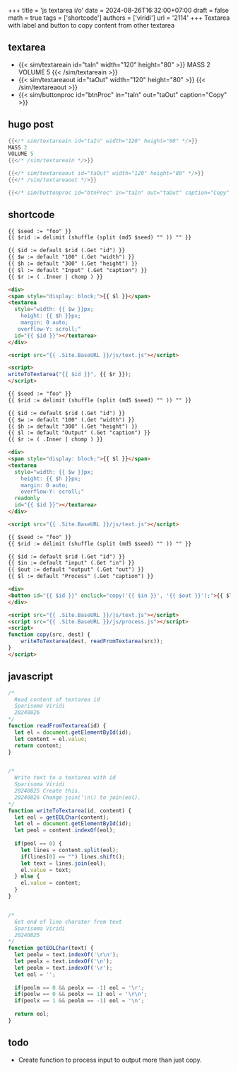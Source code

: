 +++
title = 'js textarea i/o'
date = 2024-08-26T16:32:00+07:00
draft = false
math = true
tags = ['shortcode']
authors = ['viridi']
url = '2114'
+++
Textarea with label and button to copy content from other textarea<!--more-->


## textarea
+ {{< sim/textareain id="taIn" width="120" height="80" >}}
MASS 2
VOLUME 5
{{< /sim/textareain >}}
+ {{< sim/textareaout id="taOut" width="120" height="80" >}}
{{< /sim/textareaout >}}
+ {{< sim/buttonproc id="btnProc" in="taIn" out="taOut" caption="Copy" >}}


## hugo post
```go
{{</* sim/textareain id="taIn" width="120" height="80" */>}}
MASS 2
VOLUME 5
{{</* /sim/textareain */>}}
```

```go
{{</* sim/textareaout id="taOut" width="120" height="80" */>}}
{{</* /sim/textareaout */>}}
```

```go
{{</* sim/buttonproc id="btnProc" in="taIn" out="taOut" caption="Copy" */>}}
```

## shortcode
```html
{{ $seed := "foo" }}
{{ $rid := delimit (shuffle (split (md5 $seed) "" )) "" }}

{{ $id := default $rid (.Get "id") }}
{{ $w := default "100" (.Get "width") }}
{{ $h := default "300" (.Get "height") }}
{{ $l := default "Input" (.Get "caption") }}
{{ $r := ( .Inner | chomp ) }}

<div>
<span style="display: block;">{{ $l }}</span>
<textarea
  style="width: {{ $w }}px;
    height: {{ $h }}px;
    margin: 0 auto;
   overflow-Y: scroll;"
  id="{{ $id }}"></textarea>
</div>

<script src="{{ .Site.BaseURL }}/js/text.js"></script>

<script>
writeToTextarea("{{ $id }}", {{ $r }});
</script>
```

```html
{{ $seed := "foo" }}
{{ $rid := delimit (shuffle (split (md5 $seed) "" )) "" }}

{{ $id := default $rid (.Get "id") }}
{{ $w := default "100" (.Get "width") }}
{{ $h := default "300" (.Get "height") }}
{{ $l := default "Output" (.Get "caption") }}
{{ $r := ( .Inner | chomp ) }}

<div>
<span style="display: block;">{{ $l }}</span>
<textarea
  style="width: {{ $w }}px;
    height: {{ $h }}px;
    margin: 0 auto;
    overflow-Y: scroll;"
  readonly
  id="{{ $id }}"></textarea>
</div>

<script src="{{ .Site.BaseURL }}/js/text.js"></script>
```

```html
{{ $seed := "foo" }}
{{ $rid := delimit (shuffle (split (md5 $seed) "" )) "" }}

{{ $id := default $rid (.Get "id") }}
{{ $in := default "input" (.Get "in") }}
{{ $out := default "output" (.Get "out") }}
{{ $l := default "Process" (.Get "caption") }}

<div>
<button id="{{ $id }}" onclick="copy('{{ $in }}', '{{ $out }}');">{{ $l }}</button>
</div>

<script src="{{ .Site.BaseURL }}/js/text.js"></script>
<script src="{{ .Site.BaseURL }}/js/process.js"></script>
<script>
function copy(src, dest) {
    writeToTextarea(dest, readFromTextarea(src));
}
</script>
```



## javascript
```js
/*
  Read content of textarea id
  Sparisoma Viridi
  20240826
*/
function readFromTextarea(id) {
  let el = document.getElementById(id);
  let content = el.value;
  return content;
}


/*
  Write text to a textarea with id
  Sparisoma Viridi
  20240825 Create this.
  20240826 Change join('\n\) to join(eol).
*/
function writeToTextarea(id, content) {
  let eol = getEOLChar(content);
  let el = document.getElementById(id);
  let peol = content.indexOf(eol);
  
  if(peol == 0) {
    let lines = content.split(eol);
    if(lines[0] == "") lines.shift();
    let text = lines.join(eol);
    el.value = text;
  } else {
    el.value = content;
  }
}


/*
  Get end of line charater from text
  Sparisoma Viridi
  20240825
*/
function getEOLChar(text) {
  let peolw = text.indexOf('\r\n');
  let peolx = text.indexOf('\n');
  let peolm = text.indexOf('\r');
  let eol = '';
  
  if(peolm == 0 && peolx == -1) eol = '\r';
  if(peolw == 0 && peolx == 1) eol = '\r\n';
  if(peolx == 1 && peolm == -1) eol = '\n';
  
  return eol;
}
```


## todo
- Create function to process input to output more than just copy.

